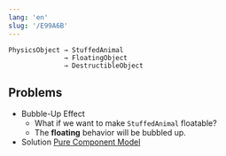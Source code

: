 ```yaml
---
lang: 'en'
slug: '/E99A6B'
---
```


```
PhysicsObject → StuffedAnimal
              → FloatingObject
              → DestructibleObject
```

## Problems

- Bubble-Up Effect
  - What if we want to make `StuffedAnimal` floatable?
  - The **floating** behavior will be bubbled up.
- Solution [Pure Component Model](./../.././docs/pages/Pure%20Component%20Model.md)

<head>
  <html lang="en-US"/>
</head>
